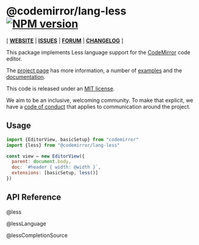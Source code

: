 <!-- NOTE: README.md is generated from src/README.md -->

# @codemirror/lang-less [![NPM version](https://img.shields.io/npm/v/@codemirror/lang-less.svg)](https://www.npmjs.org/package/@codemirror/lang-less)

[ [**WEBSITE**](https://codemirror.net/) | [**ISSUES**](https://github.com/codemirror/dev/issues) | [**FORUM**](https://discuss.codemirror.net/c/next/) | [**CHANGELOG**](https://github.com/codemirror/lang-less/blob/main/CHANGELOG.md) ]

This package implements Less language support for the
[CodeMirror](https://codemirror.net/) code editor.

The [project page](https://codemirror.net/) has more information, a
number of [examples](https://codemirror.net/examples/) and the
[documentation](https://codemirror.net/docs/).

This code is released under an
[MIT license](https://github.com/codemirror/lang-less/tree/main/LICENSE).

We aim to be an inclusive, welcoming community. To make that explicit,
we have a [code of
conduct](http://contributor-covenant.org/version/1/1/0/) that applies
to communication around the project.

## Usage

```javascript
import {EditorView, basicSetup} from "codemirror"
import {less} from "@codemirror/lang-less"

const view = new EditorView({
  parent: document.body,
  doc: `#header { width: @width }`,
  extensions: [basicSetup, less()]
})
```

## API Reference

@less

@lessLanguage

@lessCompletionSource
